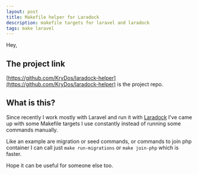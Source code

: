 ```yaml
---
layout: post
title: Makefile helper for Laradock
description: makefile targets for laravel and laradock
tags: make laravel
---
```


Hey,

## The project link

[https://github.com/KryDos/laradock-helper](https://github.com/KryDos/laradock-helper) is the project repo.

## What is this?

Since recently I work mostly with Laravel and run it with [Laradock](http://laradock.io/)
I've came up with some Makefile targets I use constantly instead of running some commands manually.

Like an example are migration or seed commands, or commands to join php container I can call just
`make run-migrations` or `make join-php` which is faster.

Hope it can be useful for someone else too.
